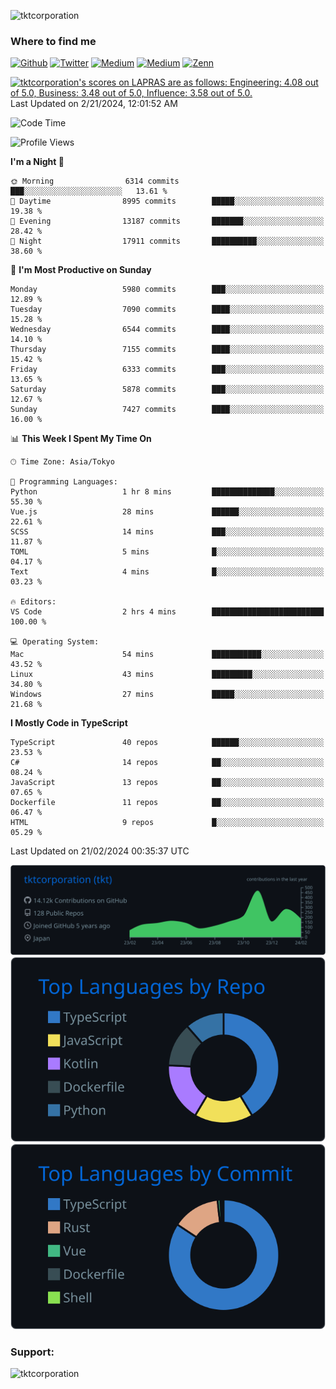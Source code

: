 <p align="left"> <img src="https://komarev.com/ghpvc/?username=tktcorporation&label=Profile%20views&color=0e75b6&style=flat" alt="tktcorporation" /> </p>

<h3>Where to find me</h3>
<p>
<a href="https://github.com/tktcorporation" target="_blank"><img alt="Github" src="https://img.shields.io/badge/GitHub-%2312100E.svg?&style=for-the-badge&logo=Github&logoColor=white" /></a>
<a href="https://twitter.com/tktcorporation" target="_blank"><img alt="Twitter" src="https://img.shields.io/badge/twitter-%231DA1F2.svg?&style=for-the-badge&logo=twitter&logoColor=white" /></a>
<a href="https://www.linkedin.com/in/tktcorporation" target="_blank"><img alt="Medium" src="https://img.shields.io/badge/linkdin-0a66c2.svg?&style=for-the-badge&logo=linkedin&logoColor=white" /></a>
<a href="https://qiita.com/tktcorporation" target="_blank"><img alt="Medium" src="https://img.shields.io/badge/qiita-55C500.svg?&style=for-the-badge&logo=qiita&logoColor=white" /></a>
<a href="https://zenn.dev/tktcorporation" target="_blank"><img alt="Zenn" src="https://img.shields.io/badge/Zenn-3EA8FF.svg?&style=for-the-badge&logo=Zenn&logoColor=white" /></a>
</p>

<!--START_SECTION:lapras-card-->
<p ><a href="https://lapras.com/public/tktcorporation" target="_blank" rel="noopener noreferrer"><img alt="tktcorporation's scores on LAPRAS are as follows: Engineering: 4.08 out of 5.0, Business: 3.48 out of 5.0, Influence: 3.58 out of 5.0." src="https://lapras-card-generator.vercel.app/api/svg?e=4.08&b=3.48&i=3.58&b1=%23232323&b2=%236d6d6d&i1=%23212121&i2=%23818181&l=en" width="300" ></a>  
Last Updated on 2/21/2024, 12:01:52 AM</p>
<!--END_SECTION:lapras-card-->
  
<!--START_SECTION:waka-->
![Code Time](http://img.shields.io/badge/Code%20Time-1%2C399%20hrs%2046%20mins-blue)

![Profile Views](http://img.shields.io/badge/Profile%20Views-3-blue)

**I'm a Night 🦉** 

```text
🌞 Morning                6314 commits        ███░░░░░░░░░░░░░░░░░░░░░░   13.61 % 
🌆 Daytime                8995 commits        █████░░░░░░░░░░░░░░░░░░░░   19.38 % 
🌃 Evening                13187 commits       ███████░░░░░░░░░░░░░░░░░░   28.42 % 
🌙 Night                  17911 commits       ██████████░░░░░░░░░░░░░░░   38.60 % 
```
📅 **I'm Most Productive on Sunday** 

```text
Monday                   5980 commits        ███░░░░░░░░░░░░░░░░░░░░░░   12.89 % 
Tuesday                  7090 commits        ████░░░░░░░░░░░░░░░░░░░░░   15.28 % 
Wednesday                6544 commits        ████░░░░░░░░░░░░░░░░░░░░░   14.10 % 
Thursday                 7155 commits        ████░░░░░░░░░░░░░░░░░░░░░   15.42 % 
Friday                   6333 commits        ███░░░░░░░░░░░░░░░░░░░░░░   13.65 % 
Saturday                 5878 commits        ███░░░░░░░░░░░░░░░░░░░░░░   12.67 % 
Sunday                   7427 commits        ████░░░░░░░░░░░░░░░░░░░░░   16.00 % 
```


📊 **This Week I Spent My Time On** 

```text
🕑︎ Time Zone: Asia/Tokyo

💬 Programming Languages: 
Python                   1 hr 8 mins         ██████████████░░░░░░░░░░░   55.30 % 
Vue.js                   28 mins             ██████░░░░░░░░░░░░░░░░░░░   22.61 % 
SCSS                     14 mins             ███░░░░░░░░░░░░░░░░░░░░░░   11.87 % 
TOML                     5 mins              █░░░░░░░░░░░░░░░░░░░░░░░░   04.17 % 
Text                     4 mins              █░░░░░░░░░░░░░░░░░░░░░░░░   03.23 % 

🔥 Editors: 
VS Code                  2 hrs 4 mins        █████████████████████████   100.00 % 

💻 Operating System: 
Mac                      54 mins             ███████████░░░░░░░░░░░░░░   43.52 % 
Linux                    43 mins             █████████░░░░░░░░░░░░░░░░   34.80 % 
Windows                  27 mins             █████░░░░░░░░░░░░░░░░░░░░   21.68 % 
```

**I Mostly Code in TypeScript** 

```text
TypeScript               40 repos            ██████░░░░░░░░░░░░░░░░░░░   23.53 % 
C#                       14 repos            ██░░░░░░░░░░░░░░░░░░░░░░░   08.24 % 
JavaScript               13 repos            ██░░░░░░░░░░░░░░░░░░░░░░░   07.65 % 
Dockerfile               11 repos            ██░░░░░░░░░░░░░░░░░░░░░░░   06.47 % 
HTML                     9 repos             █░░░░░░░░░░░░░░░░░░░░░░░░   05.29 % 
```




 Last Updated on 21/02/2024 00:35:37 UTC
<!--END_SECTION:waka-->

[![](https://raw.githubusercontent.com/tktcorporation/tktcorporation/master/profile-summary-card-output/github_dark/0-profile-details.svg)](https://github.com/vn7n24fzkq/github-profile-summary-cards)
[![](https://raw.githubusercontent.com/tktcorporation/tktcorporation/master/profile-summary-card-output/github_dark/1-repos-per-language.svg)](https://github.com/vn7n24fzkq/github-profile-summary-cards) [![](https://raw.githubusercontent.com/tktcorporation/tktcorporation/master/profile-summary-card-output/github_dark/2-most-commit-language.svg)](https://github.com/vn7n24fzkq/github-profile-summary-cards)

<h3 align="left">Support:</h3>
<p><a href="https://www.buymeacoffee.com/tktcorporation"> <img align="left" src="https://cdn.buymeacoffee.com/buttons/v2/default-yellow.png" height="50" width="210" alt="tktcorporation" /></a></p><br><br>
